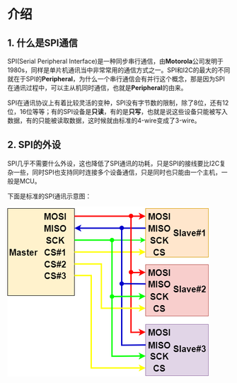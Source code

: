 # 介绍

## 1. 什么是SPI通信

SPI(Serial Peripheral Interface)是一种同步串行通信，由**Motorola**公司发明于1980s，同样是单片机通讯当中非常常用的通信方式之一。SPI和I2C的最大的不同就在于SPI的**Peripheral**，为什么一个串行通信会有并行这个概念，那是因为SPI在通讯过程中，可以主从机同时通信，也就是**Peripheral**的由来。

SPI在通讯协议上有着比较灵活的变种，SPI没有字节数的限制，除了8位，还有12位，16位等等；有的SPI设备是**只读**，有的是**只写**，也就是说这些设备只能被写入数据，有的只能被读取数据，这时候就由标准的4-wire变成了3-wire。

## 2. SPI的外设

SPI几乎不需要什么外设，这也降低了SPI通讯的功耗，只是SPI的接线要比I2C复杂一些，同时SPI也支持同时连接多个设备通信，只是同时也只能由一个主机，一般是MCU。

下面是标准的SPI通讯示意图：

![SPI Bus](../../../../images/通信专题/串口通信/SPI/3.4.0-1.png)